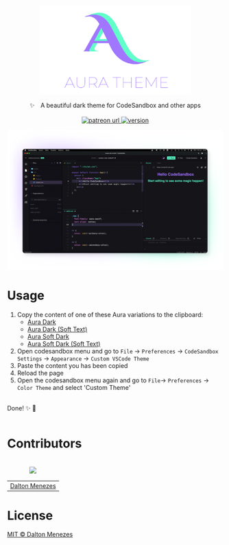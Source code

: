 <p align="center">
  <img src="https://github.com/daltonmenezes/assets/blob/master/images/aura-theme/new-heading.png?raw=true" alt="Aura Theme" width="70%" />
</p>

<p align="center">
✨ A beautiful dark theme for CodeSandbox and other apps
  <br><br>

  <!-- Patreon -->
  <a href="https://www.patreon.com/daltonmenezes">
    <img alt="patreon url" src="https://img.shields.io/badge/support%20on-patreon-1C1E26?style=for-the-badge&labelColor=1C1E26&color=61ffca">
  </a>

  <!-- version -->
  <a href="#">
    <img alt="version" src="https://img.shields.io/badge/version%20-v1.0.0-1C1E26?style=for-the-badge&labelColor=1C1E26&color=61ffca">
  </a>
</p>

<p align="center">
  <img alt="preview" src="https://github.com/daltonmenezes/assets/blob/master/images/aura-theme/aura-code-sandbox-preview.png?raw=true" />
</p>


# Usage
1. Copy the content of one of these Aura variations to the clipboard:
	- [Aura Dark](themes/aura-dark.json)
	- [Aura Dark (Soft Text)](themes/aura-dark-soft-text.json)
	- [Aura Soft Dark](themes/aura-soft-dark.json)
	- [Aura Soft Dark (Soft Text)](themes/aura-soft-dark-soft-text.json)
2. Open codesandbox menu and go to `File` -> `Preferences` -> `CodeSandbox Settings` -> `Appearance` -> `Custom VSCode Theme`
3. Paste the content you has been copied
4. Reload the page
5. Open the codesandbox menu again and go to `File`-> `Preferences` -> `Color Theme` and select 'Custom Theme'

<br/>
Done! ✨ 🎉
<br/>
<br/>

# Contributors
<table>
  <thead>
    <tr>
      <td valign="bottom"><p align="center">
  <a href="https://github.com/daltonmenezes">
    <img src="https://github.com/daltonmenezes.png?size=100" align="center" />
  </a>
</p></td>
    </tr>
  </thead>

  <tbody>
    <tr>
      <td><a href="https://github.com/daltonmenezes">Dalton Menezes</a></td>
    </tr>
  </tbody>
</table>

# License
[MIT © Dalton Menezes](../../LICENSE)

